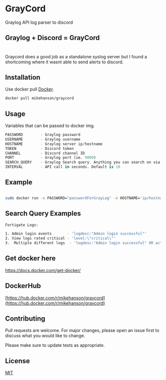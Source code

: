 # GrayCord
Graylog API log parser to discord 

## Graylog + Discord = GrayCord

#
Graycord does a good job as a standalone syslog server but I found a shortcoming where it wasnt able to send alerts to discord. 

## Installation

Use docker pull [Docker](https://hub.docker.com/r/mikehanson/graycord).

```bash
docker pull mikehanson/graycord
```

## Usage

Variables that can be passed to docker img. 
```python
PASSWORD        - Graylog password
USERNAME        - Graylog username 
HOSTNAME        - Graylog server ip/hostname
TOKEN           - Discord token
CHANNEL         - Discord channel ID
PORT            - Graylog port (ie. 9000)
SEARCH_QUERY    - Graylog Search query. Anything you can search on via graylog UI
INTERVAL        - API call in seconds. Default is 10 
```

## Example 

```bash 

sudo docker run -e PASSWORD="passwordForGrayLog" -e HOSTNAME='ip/hostname for graylog' -e TOKEN='discord-bot-token' docker_img_name

```

## Search Query Examples 

```bash 
Fortigate Logs: 

1. Admin login events       - 'logdesc:"Admin login successful"'
2. View logs rated critical - 'level:\"critical\"'
3.  Multiple different logs  - 'logdesc:"Admin login successful" OR action:\\"tunnel\\-up\\" OR level:\"critical\"'
```

## Get docker here 
https://docs.docker.com/get-docker/

## DockerHub 
[https://hub.docker.com/r/mikehanson/graycord](https://hub.docker.com/r/mikehanson/graycord)

## Contributing
Pull requests are welcome. For major changes, please open an issue first to discuss what you would like to change.

Please make sure to update tests as appropriate.

## License
[MIT](https://choosealicense.com/licenses/mit/)